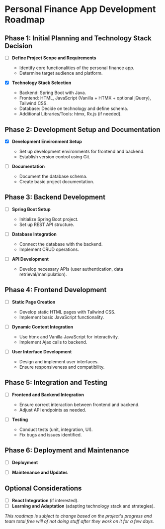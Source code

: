 
# Personal Finance App Development Roadmap

## Phase 1: Initial Planning and Technology Stack Decision

- [ ] **Define Project Scope and Requirements**
  - Identify core functionalities of the personal finance app.
  - Determine target audience and platform.

- [x] **Technology Stack Selection**
  - Backend: Spring Boot with Java.
  - Frontend: HTML, JavaScript (Vanilla + HTMX + optional jQuery), Tailwind CSS.
  - Database: Decide on technology and define schema.
  - Additional Libraries/Tools: htmx, Rx.js (if needed).

## Phase 2: Development Setup and Documentation

- [x] **Development Environment Setup**
  - Set up development environments for frontend and backend.
  - Establish version control using Git.

- [ ] **Documentation**
  - Document the database schema.
  - Create basic project documentation.

## Phase 3: Backend Development

- [ ] **Spring Boot Setup**
  - Initialize Spring Boot project.
  - Set up REST API structure.

- [ ] **Database Integration**
  - Connect the database with the backend.
  - Implement CRUD operations.

- [ ] **API Development**
  - Develop necessary APIs (user authentication, data retrieval/manipulation).

## Phase 4: Frontend Development

- [ ] **Static Page Creation**
  - Develop static HTML pages with Tailwind CSS.
  - Implement basic JavaScript functionality.

- [ ] **Dynamic Content Integration**
  - Use htmx and Vanilla JavaScript for interactivity.
  - Implement Ajax calls to backend.

- [ ] **User Interface Development**
  - Design and implement user interfaces.
  - Ensure responsiveness and compatibility.

## Phase 5: Integration and Testing

- [ ] **Frontend and Backend Integration**
  - Ensure correct interaction between frontend and backend.
  - Adjust API endpoints as needed.

- [ ] **Testing**
  - Conduct tests (unit, integration, UI).
  - Fix bugs and issues identified.

## Phase 6: Deployment and Maintenance

- [ ] **Deployment**

- [ ] **Maintenance and Updates**


## Optional Considerations

- [ ] **React Integration** (if interested).
- [ ] **Learning and Adaptation** (adapting technology stack and strategies).

*This roadmap is subject to change based on the project's progress and team total free will of not doing stuff after they work on it for a few days.*
